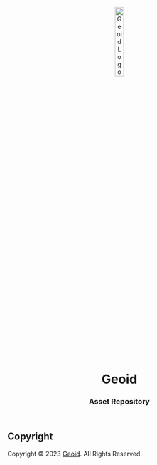 <header>
<p align="center">
    <img src="" width="20%" height="20%" alt="Geoid Logo">
</p>
<h1 align='center' style='border-bottom: none;'>Geoid</h1>
<h3 align='center'>Asset Repository</h3>
</header>




## Copyright

Copyright &copy; 2023 [Geoid](https://www.geoid.org/ "Geoid website"). All Rights Reserved.
